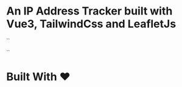 # An IP Address Tracker built with Vue3, TailwindCss and LeafletJs

``

``

<h1> Built With ❤ </h1>

